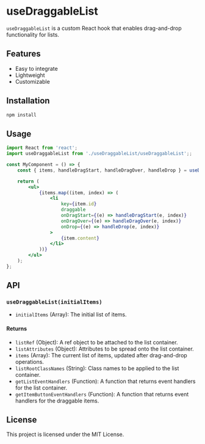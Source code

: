 # useDraggableList

`useDraggableList` is a custom React hook that enables drag-and-drop functionality for lists.

## Features

- Easy to integrate
- Lightweight
- Customizable

## Installation

```bash
npm install
```

## Usage

```jsx
import React from 'react';
import useDraggableList from './useDraggableList/useDraggableList';;

const MyComponent = () => {
    const { items, handleDragStart, handleDragOver, handleDrop } = useDraggableList(initialItems);

    return (
        <ul>
            {items.map((item, index) => (
                <li
                    key={item.id}
                    draggable
                    onDragStart={(e) => handleDragStart(e, index)}
                    onDragOver={(e) => handleDragOver(e, index)}
                    onDrop={(e) => handleDrop(e, index)}
                >
                    {item.content}
                </li>
            ))}
        </ul>
    );
};
```

## API

### `useDraggableList(initialItems)`

- `initialItems` (Array): The initial list of items.

#### Returns

- `listRef` (Object): A ref object to be attached to the list container.
- `listAttributes` (Object): Attributes to be spread onto the list container.
- `items` (Array): The current list of items, updated after drag-and-drop operations.
- `listRootClassNames` (String): Class names to be applied to the list container.
- `getListEventHandlers` (Function): A function that returns event handlers for the list container.
- `getItemButtonEventHandlers` (Function): A function that returns event handlers for the draggable items.


## License

This project is licensed under the MIT License.